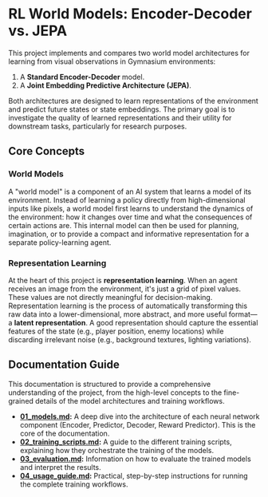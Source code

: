 # RL World Models: Encoder-Decoder vs. JEPA

This project implements and compares two world model architectures for learning from visual observations in Gymnasium environments:
1.  A **Standard Encoder-Decoder** model.
2.  A **Joint Embedding Predictive Architecture (JEPA)**.

Both architectures are designed to learn representations of the environment and predict future states or state embeddings. The primary goal is to investigate the quality of learned representations and their utility for downstream tasks, particularly for research purposes.

## Core Concepts

### World Models
A "world model" is a component of an AI system that learns a model of its environment. Instead of learning a policy directly from high-dimensional inputs like pixels, a world model first learns to understand the dynamics of the environment: how it changes over time and what the consequences of certain actions are. This internal model can then be used for planning, imagination, or to provide a compact and informative representation for a separate policy-learning agent.

### Representation Learning
At the heart of this project is **representation learning**. When an agent receives an image from the environment, it's just a grid of pixel values. These values are not directly meaningful for decision-making. Representation learning is the process of automatically transforming this raw data into a lower-dimensional, more abstract, and more useful format—a **latent representation**. A good representation should capture the essential features of the state (e.g., player position, enemy locations) while discarding irrelevant noise (e.g., background textures, lighting variations).

## Documentation Guide

This documentation is structured to provide a comprehensive understanding of the project, from the high-level concepts to the fine-grained details of the model architectures and training workflows.

*   **[01_models.md](./01_models.md):** A deep dive into the architecture of each neural network component (Encoder, Predictor, Decoder, Reward Predictor). This is the core of the documentation.
*   **[02_training_scripts.md](./02_training_scripts.md):** A guide to the different training scripts, explaining how they orchestrate the training of the models.
*   **[03_evaluation.md](./03_evaluation.md):** Information on how to evaluate the trained models and interpret the results.
*   **[04_usage_guide.md](./04_usage_guide.md):** Practical, step-by-step instructions for running the complete training workflows.
